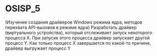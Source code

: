 # OSISP_5
(Изучение создания драйверов Windows режима ядра, методов перехвата API-вызовов в режиме ядра)
Разработать драйвер (виртуального устройства), который отслеживает запуск некоторого процесса X. При запуске этого процесса драйвер запускает другой процесс Y. Как только процесс X завершается по какой-то причине, драйвер выгружает процесс Y
